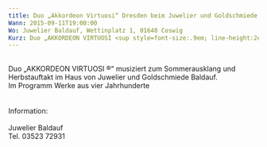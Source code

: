 ```yaml
---
title: Duo „Akkordeon Virtuosi“ Dresden beim Juwelier und Goldschmiede Baldauf zu Gast
Wann: 2015-09-11T19:00:00
Wo: Juwelier Baldauf, Wettinplatz 1, 01640 Coswig
Kurz: Duo „AKKORDEON VIRTUOSI <sup style=font-size:.9em; line-height:2em;>®</sup>“ musiziert im Haus von Juwelier und Goldschmiede Baldauf zum Sommerausklang und Herbstauftakt.<br>Für mehr Information klicken Sie bitte hier…
---
```


<br>Duo „AKKORDEON VIRTUOSI ®“ musiziert zum Sommerausklang und Herbstauftakt im Haus von Juwelier und Goldschmiede Baldauf.<br>Im Programm Werke aus vier Jahrhunderte<br><br><br>Information:<br><br>Juwelier Baldauf <br>Tel. 03523 72931